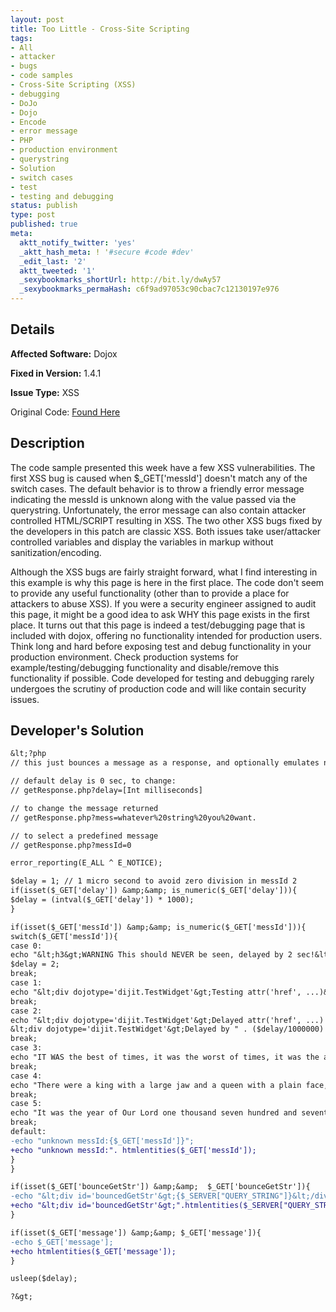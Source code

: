 ```yaml
---
layout: post
title: Too Little - Cross-Site Scripting
tags:
- All
- attacker
- bugs
- code samples
- Cross-Site Scripting (XSS)
- debugging
- DoJo
- Dojo
- Encode
- error message
- PHP
- production environment
- querystring
- Solution
- switch cases
- test
- testing and debugging
status: publish
type: post
published: true
meta:
  aktt_notify_twitter: 'yes'
  _aktt_hash_meta: ! '#secure #code #dev'
  _edit_last: '2'
  aktt_tweeted: '1'
  _sexybookmarks_shortUrl: http://bit.ly/dwAy57
  _sexybookmarks_permaHash: c6f9ad97053c90cbac7c12130197e976
---
```

## Details
__Affected Software:__ Dojox

__Fixed in Version:__  1.4.1

__Issue Type:__ XSS

Original Code: <a title="Too Little" href="http://spotthevuln.com/2010/09/too-little/" target="_blank">Found    Here</a>
## Description
The code sample presented this week have a few XSS vulnerabilities. The first XSS bug is caused when $_GET['messId'] doesn't match any of the switch cases. The default behavior is to throw a friendly error message indicating the messId is unknown along with the value passed via the querystring. Unfortunately, the error message can also contain attacker controlled HTML/SCRIPT resulting in XSS. The two other XSS bugs fixed by the developers in this patch are classic XSS. Both issues take user/attacker controlled variables and display the variables in markup without sanitization/encoding.

Although the XSS bugs are fairly straight forward, what I find interesting in this example is why this page is here in the first place. The code don't seem to provide any useful functionality (other than to provide a place for attackers to abuse XSS). If you were a security engineer assigned to audit this page, it might be a good idea to ask WHY this page exists in the first place. It turns out that this page is indeed a test/debugging page that is included with dojox, offering no functionality intended for production users. Think long and hard before exposing test and debug functionality in your production environment. Check production systems for example/testing/debugging functionality and disable/remove this functionality if possible. Code developed for testing and debugging rarely undergoes the scrutiny of production code and will like contain security issues.
## Developer's Solution
```diff
&lt;?php
// this just bounces a message as a response, and optionally emulates network latency.

// default delay is 0 sec, to change:
// getResponse.php?delay=[Int milliseconds]

// to change the message returned
// getResponse.php?mess=whatever%20string%20you%20want.

// to select a predefined message
// getResponse.php?messId=0

error_reporting(E_ALL ^ E_NOTICE);

$delay = 1; // 1 micro second to avoid zero division in messId 2
if(isset($_GET['delay']) &amp;&amp; is_numeric($_GET['delay'])){
$delay = (intval($_GET['delay']) * 1000);
}

if(isset($_GET['messId']) &amp;&amp; is_numeric($_GET['messId'])){
switch($_GET['messId']){
case 0:
echo "&lt;h3&gt;WARNING This should NEVER be seen, delayed by 2 sec!&lt;/h3&gt;";
$delay = 2;
break;
case 1:
echo "&lt;div dojotype='dijit.TestWidget'&gt;Testing attr('href', ...)&lt;/div&gt;";
break;
case 2:
echo "&lt;div dojotype='dijit.TestWidget'&gt;Delayed attr('href', ...) test&lt;/div&gt;
&lt;div dojotype='dijit.TestWidget'&gt;Delayed by " . ($delay/1000000) . " sec.&lt;/div&gt;";
break;
case 3:
echo "IT WAS the best of times, it was the worst of times, it was the age of wisdom, it was the age of foolishness, it was the epoch of belief, it was the epoch of incredulity, it was the season of Light, it was the season of Darkness, it was the spring of hope, it was the winter of despair, we had everything before us, we had nothing before us, we were all going direct to Heaven, we were all going direct the other way -- in short, the period was so far like the present period, that some of its noisiest authorities insisted on its being received, for good or for evil, in the superlative degree of comparison only";
break;
case 4:
echo "There were a king with a large jaw and a queen with a plain face, on the throne of England; there were a king with a large jaw and a queen with a fair face, on the throne of France. In both countries it was clearer than crystal to the lords of the State preserves of loaves and fishes, that things in general were settled for ever.";
break;
case 5:
echo "It was the year of Our Lord one thousand seven hundred and seventy- five. Spiritual revelations were conceded to England at that favoured period, as at this. Mrs. Southcott had recently attained her five-and- twentieth blessed birthday, of whom a prophetic private in the Life Guards had heralded the sublime appearance by announcing that arrangements were made for the swallowing up of London and Westminster. Even the Cock-lane ghost had been laid only a round dozen of years, after rapping out its messages, as the spirits of this very year last past (supernaturally deficient in originality) rapped out theirs. Mere messages in the earthly order of events had lately come to the English Crown and People, from a congress of British subjects in America:";
break;
default:
-echo "unknown messId:{$_GET['messId']}";
+echo "unknown messId:". htmlentities($_GET['messId']);
}
}

if(isset($_GET['bounceGetStr']) &amp;&amp;  $_GET['bounceGetStr']){
-echo "&lt;div id='bouncedGetStr'&gt;{$_SERVER["QUERY_STRING"]}&lt;/div&gt;";
+echo "&lt;div id='bouncedGetStr'&gt;".htmlentities($_SERVER["QUERY_STRING"])."&lt;/div&gt;";
}

if(isset($_GET['message']) &amp;&amp; $_GET['message']){
-echo $_GET['message'];
+echo htmlentities($_GET['message']);
}

usleep($delay);

?&gt;

```
